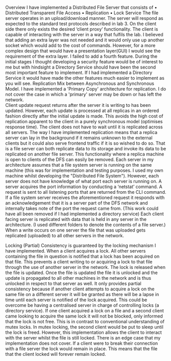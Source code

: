 Overview
I have implemented a Distributed File Server that consists of
•	Distributed Transparent File Access
•	Replication
•	Lock Service
The file server operates in an upload/download manner.
The server will respond as expected to the standard test protocols described in lab 3. On the client side there only exists the desired ‘client proxy’ functionality. The client is capable of interacting with the server in a way that fulfils the lab. I believed that adding an extra layer was not needed and it would only use up another socket which would add to the cost of commands. However, for a more complex design that would have a presentation layer(GUI) I would see the requirement of the extra layer. I failed to add a fourth feature. During the initial stages I thought developing a security feature would be of interest to me but with hindsight a Directory Service should have been the second most important feature to implement. If I had implemented a Directory Service it would have made the other features much easier to implement as you will see. 
Replication
Mix between Asynchronous and Synchronous Model. I have implemented a 'Primary Copy' architecture for replication. I do not cover the case in which a 'primary' server may be down or has left the network.  
Client update request returns after the server it is writing to has been updated. However, each update is processed at all replicas in an ordered fashion directly after the initial update is made. This avoids the high cost of replication apparent to the client in a purely synchronous model (optimises response time). The client does not have to wait until it is replicated across all servers.
The way I have implemented replication means that a replica server can lay in the background if it remains unknown to the external clients but it could also serve frontend traffic if it is so wished to do so. That is a file server can both replicate data to its storage and invoke its data to be replicated on another file server. This functionality where a replica machine is open to clients of the DFS can easily be removed. Each server in my architecture assumes that a file system server is running on the same machine (this was for implementation and testing purposes. I used my own machine whilst developing the "Distributed File System"). However, each server does not have knowledge of what port each server is running on. A server acquires the port information by conducting a ‘netstat’ command. A request is sent to all listening ports that are returned from the CLI command. If a file system server receives the aforementioned request it responds with an acknowledgement that it is a server part of the DFS network and internally takes note of the port the request came from. (This work could have all been removed if I had implemented a directory service) Each client facing server is replicated with data that is held in any server in the architecture. (I used different folders to denote the contents of a file server.) When a write occurs on one server the file that was uploaded gets replicated (uploaded) to all other servers in the network.

Locking
(Partial) Consistency is guaranteed by the locking mechanism I have implemented. When a client acquires a lock. All other servers containing the file in question is notified that a lock has been acquired on that file. This prevents a client writing to or acquiring a lock to that file through the use of another server in the network. The lock is released when the file is updated. Once the file is updated the file it is unlocked and the update is propagated to all other machines in the network and is thus unlocked in respect to that server as well. It only provides partial consistency because if another client attempts to acquire a lock on the same file on a different server it will be granted as there will be a lapse in time until each server is notified of the lock acquired. This could be overcome be having a centralised server in charge of controlling locks (a directory service). If one client acquired a lock on a file and a second client came looking to acquire the same lock it will not be blocked, only informed that the lock is not free. This is in contrast to conventional understanding of mutex locks. In mutex locking, the second client would be put to sleep until the lock is freed. However, this implementation allows the client to interact with the server whilst the file is still locked. There is an edge case that my implementation does not cover. If a client were to break their connection with a file server the lock would remain in place. This means that the file that the client locked will forever remain locked.
